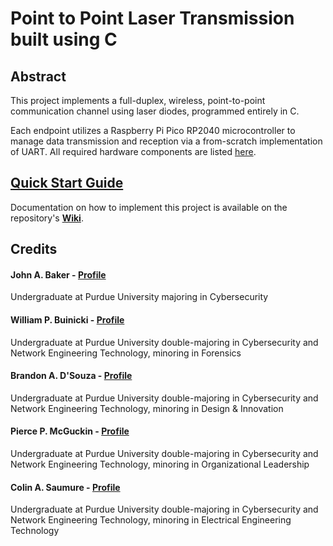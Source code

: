 # Point to Point Laser Transmission built using C
## Abstract
This project implements a full-duplex, wireless, point-to-point communication channel using laser diodes, programmed entirely in C.

Each endpoint utilizes a Raspberry Pi Pico RP2040 microcontroller to manage data transmission and reception via a from-scratch implementation of UART. All required hardware components are listed [here](https://github.com/CyberSamurai0/P2P-Transmitter/wiki/Hardware-Setup).

## [Quick Start Guide](https://github.com/CyberSamurai0/P2P-Transmitter/wiki)
Documentation on how to implement this project is available on the repository's **[Wiki](https://github.com/CyberSamurai0/P2P-Transmitter/wiki)**.

## Credits
#### John A. Baker - [Profile](https://github.com/johnb4k3r)
Undergraduate at Purdue University majoring in Cybersecurity
#### William P. Buinicki - [Profile](https://github.com/wbuinick)
Undergraduate at Purdue University double-majoring in Cybersecurity and Network Engineering Technology, minoring in Forensics
#### Brandon A. D'Souza - [Profile](https://github.com/BrandonDSouza)
Undergraduate at Purdue University double-majoring in Cybersecurity and Network Engineering Technology, minoring in Design & Innovation
#### Pierce P. McGuckin - [Profile](https://github.com/PierceMcGuckin)
Undergraduate at Purdue University double-majoring in Cybersecurity and Network Engineering Technology, minoring in Organizational Leadership
#### Colin A. Saumure - [Profile](https://github.com/CyberSamurai0)
Undergraduate at Purdue University double-majoring in Cybersecurity and Network Engineering Technology, minoring in Electrical Engineering Technology
